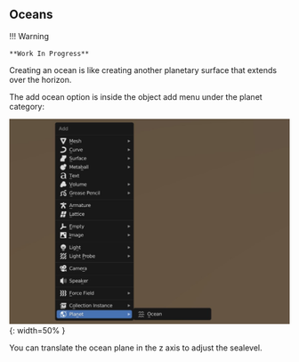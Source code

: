## Oceans

!!! Warning

    **Work In Progress**

Creating an ocean is like creating another planetary surface that extends over the horizon.

The add ocean option is inside the object add menu under the planet category:

![Add Ocean](media/add_ocean.jpg){: width=50% }

You can translate the ocean plane in the z axis to adjust the sealevel.